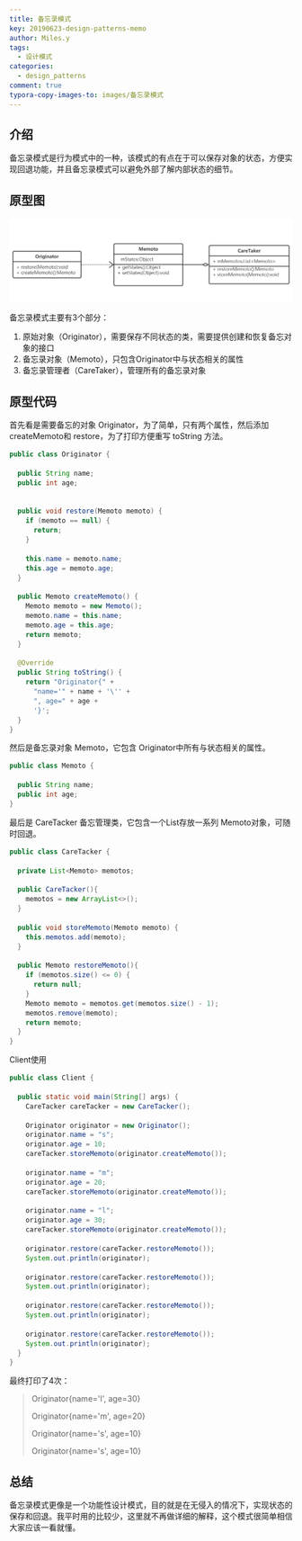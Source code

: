 ```yaml
---
title: 备忘录模式
key: 20190623-design-patterns-memo
author: Miles.y
tags:
  - 设计模式
categories:
  - design_patterns
comment: true
typora-copy-images-to: images/备忘录模式
---
```


## 介绍

备忘录模式是行为模式中的一种，该模式的有点在于可以保存对象的状态，方便实现回退功能，并且备忘录模式可以避免外部了解内部状态的细节。

## 原型图

![20190623-memoto-designpattern](/images/备忘录模式/20190623-memoto-designpattern.png)

备忘录模式主要有3个部分：
1. 原始对象（Originator），需要保存不同状态的类，需要提供创建和恢复备忘对象的接口
2. 备忘录对象（Memoto），只包含Originator中与状态相关的属性
3. 备忘录管理者（CareTaker），管理所有的备忘录对象

<!-- more -->

## 原型代码

首先看是需要备忘的对象 Originator，为了简单，只有两个属性，然后添加 createMemoto和 restore，为了打印方便重写 toString 方法。

```java
public class Originator {

  public String name;
  public int age;


  public void restore(Memoto memoto) {
    if (memoto == null) {
      return;
    }
    
    this.name = memoto.name;
    this.age = memoto.age;
  }

  public Memoto createMemoto() {
    Memoto memoto = new Memoto();
    memoto.name = this.name;
    memoto.age = this.age;
    return memoto;
  }

  @Override
  public String toString() {
    return "Originator{" +
      "name='" + name + '\'' +
      ", age=" + age +
      '}';
  }
}
```

然后是备忘录对象 Memoto，它包含 Originator中所有与状态相关的属性。

```java
public class Memoto {

  public String name;
  public int age;
}
```

最后是 CareTacker 备忘管理类，它包含一个List存放一系列 Memoto对象，可随时回退。

```java
public class CareTacker {

  private List<Memoto> memotos;

  public CareTacker(){
    memotos = new ArrayList<>();
  }

  public void storeMemoto(Memoto memoto) {
    this.memotos.add(memoto);
  }

  public Memoto restoreMemoto(){
    if (memotos.size() <= 0) {
      return null;
    }
    Memoto memoto = memotos.get(memotos.size() - 1);
    memotos.remove(memoto);
    return memoto;
  }
}
```

Client使用

```java
public class Client {

  public static void main(String[] args) {
    CareTacker careTacker = new CareTacker();

    Originator originator = new Originator();
    originator.name = "s";
    originator.age = 10;
    careTacker.storeMemoto(originator.createMemoto());

    originator.name = "m";
    originator.age = 20;
    careTacker.storeMemoto(originator.createMemoto());

    originator.name = "l";
    originator.age = 30;
    careTacker.storeMemoto(originator.createMemoto());

    originator.restore(careTacker.restoreMemoto());
    System.out.println(originator);

    originator.restore(careTacker.restoreMemoto());
    System.out.println(originator);

    originator.restore(careTacker.restoreMemoto());
    System.out.println(originator);

    originator.restore(careTacker.restoreMemoto());
    System.out.println(originator);
  }
}
```

最终打印了4次：

> Originator{name='l', age=30}
> 
> Originator{name='m', age=20}
> 
> Originator{name='s', age=10}
> 
> Originator{name='s', age=10}

## 总结

备忘录模式更像是一个功能性设计模式，目的就是在无侵入的情况下，实现状态的保存和回退。我平时用的比较少，这里就不再做详细的解释，这个模式很简单相信大家应该一看就懂。
